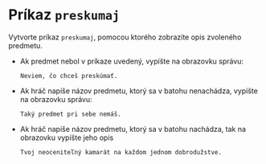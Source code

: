 # Príkaz `preskumaj`

Vytvorte príkaz `preskumaj`, pomocou ktorého zobrazíte opis zvoleného predmetu.

* Ak predmet nebol v príkaze uvedený, vypíšte na obrazovku správu:

   ```
   Neviem, čo chceš preskúmať.
   ```

* Ak hráč napíše názov predmetu, ktorý sa v batohu nenachádza, vypíšte na obrazovku správu:

   ```
   Taký predmet pri sebe nemáš.
   ```

* Ak hráč napíše názov predmetu, ktorý sa v batohu nachádza, tak na obrazovku vypíšte jeho opis

   ```
   Tvoj neoceniteľný kamarát na každom jednom dobrodužstve.
   ```


```python

```
